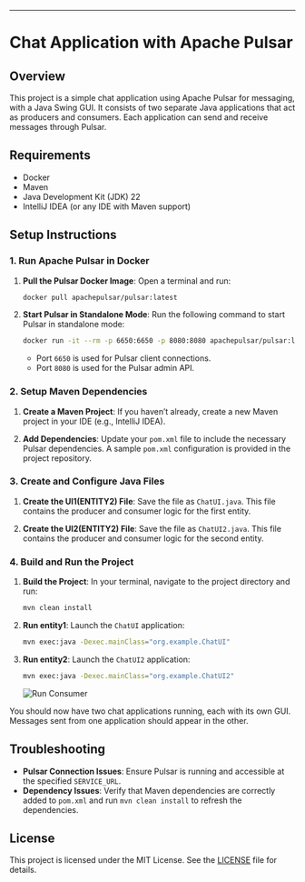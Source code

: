 ---

# Chat Application with Apache Pulsar

## Overview

This project is a simple chat application using Apache Pulsar for messaging, with a Java Swing GUI. It consists of two separate Java applications that act as producers and consumers. Each application can send and receive messages through Pulsar.

## Requirements

- Docker
- Maven
- Java Development Kit (JDK) 22
- IntelliJ IDEA (or any IDE with Maven support)

## Setup Instructions

### 1. Run Apache Pulsar in Docker

1. **Pull the Pulsar Docker Image**:
   Open a terminal and run:
   ```bash
   docker pull apachepulsar/pulsar:latest
   ```

2. **Start Pulsar in Standalone Mode**:
   Run the following command to start Pulsar in standalone mode:
   ```bash
   docker run -it --rm -p 6650:6650 -p 8080:8080 apachepulsar/pulsar:latest bin/pulsar standalone
   ```
   - Port `6650` is used for Pulsar client connections.
   - Port `8080` is used for the Pulsar admin API.



### 2. Setup Maven Dependencies

1. **Create a Maven Project**:
   If you haven’t already, create a new Maven project in your IDE (e.g., IntelliJ IDEA).

2. **Add Dependencies**:
   Update your `pom.xml` file to include the necessary Pulsar dependencies. A sample `pom.xml` configuration is provided in the project repository.

   

### 3. Create and Configure Java Files

1. **Create the UI1(ENTITY2) File**:
   Save the file as `ChatUI.java`. This file contains the producer and consumer logic for the first entity.

2. **Create the UI2(ENTITY2) File**:
   Save the file as `ChatUI2.java`. This file contains the producer and consumer logic for the second entity.

### 4. Build and Run the Project

1. **Build the Project**:
   In your terminal, navigate to the project directory and run:
   ```bash
   mvn clean install
   ```
2. **Run entity1**:
   Launch the `ChatUI` application:
   ```bash
   mvn exec:java -Dexec.mainClass="org.example.ChatUI"
   ```
 
5. **Run entity2**:
   Launch the `ChatUI2` application:
   ```bash
   mvn exec:java -Dexec.mainClass="org.example.ChatUI2"
   ```
   ![Run Consumer](output.png) 

You should now have two chat applications running, each with its own GUI. Messages sent from one application should appear in the other.

## Troubleshooting

- **Pulsar Connection Issues**: Ensure Pulsar is running and accessible at the specified `SERVICE_URL`.
- **Dependency Issues**: Verify that Maven dependencies are correctly added to `pom.xml` and run `mvn clean install` to refresh the dependencies.

## License

This project is licensed under the MIT License. See the [LICENSE](LICENSE) file for details.
